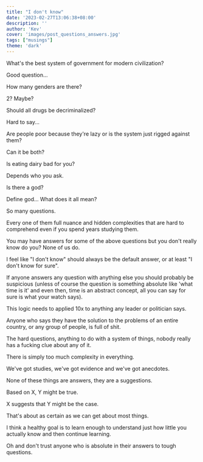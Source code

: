 ```yaml
---
title: "I don't know"
date: '2023-02-27T13:06:38+08:00'
description: ''
author: 'Kev'
cover: 'images/post_questions_answers.jpg'
tags: ["musings"]
theme: 'dark'
---
```

What's the best system of government for modern civilization?

Good question…

How many genders are there?

2? Maybe? 

Should all drugs be decriminalized?

Hard to say...

Are people poor because they're lazy or is the system just rigged against them?

Can it be both?

Is eating dairy bad for you?

Depends who you ask.

Is there a god?

Define god... 
What does it all mean?

So many questions. 

Every one of them full nuance and hidden complexities that are hard to comprehend even if you spend years studying them.

You may have answers for some of the above questions but you don't really know do you? None of us do.

I feel like "I don't know" should always be the default answer, or at least "I don't know for sure". 

If anyone answers any question with anything else you should probably be suspicious (unless of course the question is something absolute like 'what time is it' and even then, time is an abstract concept, all you can say for sure is what your watch says).

This logic needs to applied 10x to anything any leader or politician says. 

Anyone who says they have the solution to the problems of an entire country, or any group of people, is full of shit.

The hard questions, anything to do with a system of things, nobody really has a fucking clue about any of it. 

There is simply too much complexity in everything.

We've got studies, we've got evidence and we've got anecdotes. 

None of these things are answers, they are a suggestions. 

Based on X, Y might be true. 

X suggests that Y might be the case.

That's about as certain as we can get about most things.

I think a healthy goal is to learn enough to understand just how little you actually know and then continue learning. 

Oh and don't trust anyone who is absolute in their answers to tough questions.